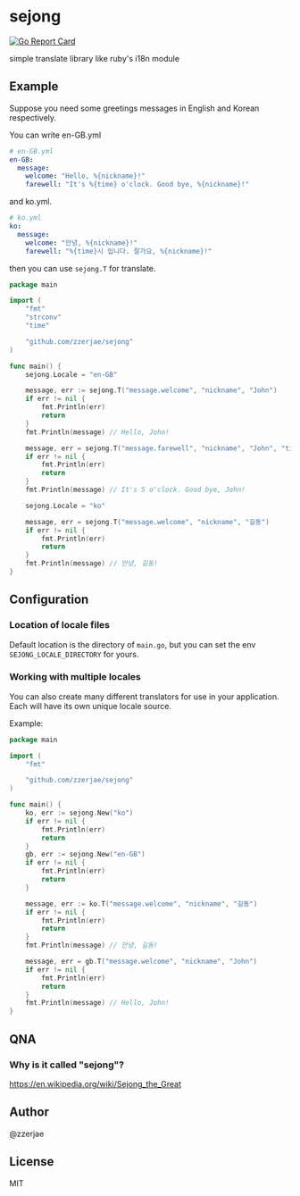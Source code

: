 # sejong

[![Go Report Card](https://goreportcard.com/badge/github.com/zzerjae/sejong)](https://goreportcard.com/report/github.com/zzerjae/sejong)

simple translate library like ruby's i18n module

## Example

Suppose you need some greetings messages in English and Korean respectively.

You can write en-GB.yml

```yml
# en-GB.yml
en-GB:
  message:
    welcome: "Hello, %{nickname}!"
    farewell: "It's %{time} o'clock. Good bye, %{nickname}!"
```

and ko.yml.

```yml
# ko.yml
ko:
  message:
    welcome: "안녕, %{nickname}!"
    farewell: "%{time}시 입니다. 잘가요, %{nickname}!"
```

then you can use `sejong.T` for translate.

```go
package main

import (
	"fmt"
	"strconv"
	"time"

	"github.com/zzerjae/sejong"
)

func main() {
	sejong.Locale = "en-GB"

	message, err := sejong.T("message.welcome", "nickname", "John")
	if err != nil {
		fmt.Println(err)
		return
	}
	fmt.Println(message) // Hello, John!

	message, err = sejong.T("message.farewell", "nickname", "John", "time", strconv.Itoa(time.Now().Hour()))
	if err != nil {
		fmt.Println(err)
		return
	}
	fmt.Println(message) // It's 5 o'clock. Good bye, John!

	sejong.Locale = "ko"

	message, err = sejong.T("message.welcome", "nickname", "길동")
	if err != nil {
		fmt.Println(err)
		return
	}
	fmt.Println(message) // 안녕, 길동!
}
```

## Configuration

### Location of locale files

Default location is the directory of `main.go`, but you can set the env `SEJONG_LOCALE_DIRECTORY` for yours.

### Working with multiple locales

You can also create many different translators for use in your application. Each will have its own unique locale source.

Example:

```go
package main

import (
	"fmt"

	"github.com/zzerjae/sejong"
)

func main() {
	ko, err := sejong.New("ko")
	if err != nil {
		fmt.Println(err)
		return
	}
	gb, err := sejong.New("en-GB")
	if err != nil {
		fmt.Println(err)
		return
	}

	message, err := ko.T("message.welcome", "nickname", "길동")
	if err != nil {
		fmt.Println(err)
		return
	}
	fmt.Println(message) // 안녕, 길동!

	message, err = gb.T("message.welcome", "nickname", "John")
	if err != nil {
		fmt.Println(err)
		return
	}
	fmt.Println(message) // Hello, John!
}

```

## QNA

### Why is it called "sejong"?

https://en.wikipedia.org/wiki/Sejong_the_Great

## Author

@zzerjae

## License

MIT
